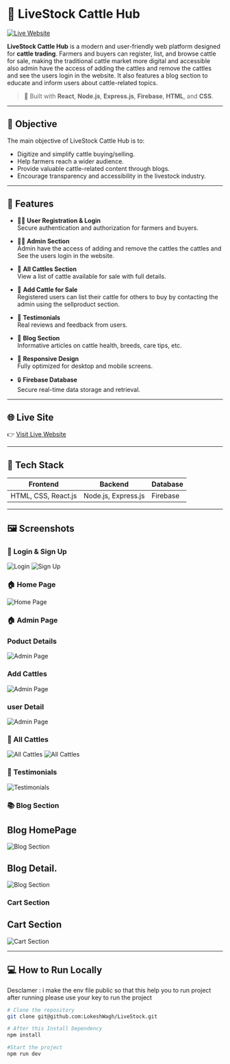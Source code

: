 # 🐄 LiveStock Cattle Hub

[![Live Website](https://img.shields.io/badge/Visit-Live--Website-green)](https://live-stock-git-main-team-ezic0dess-projects.vercel.app/)

**LiveStock Cattle Hub** is a modern and user-friendly web platform designed for **cattle trading**. Farmers and buyers can register, list, and browse cattle for sale, making the traditional cattle market more digital and accessible also admin have the access of adding the cattles and remove the cattles and see the users login in the website. It also features a blog section to educate and inform users about cattle-related topics.

> 🚀 Built with **React**, **Node.js**, **Express.js**, **Firebase**, **HTML**, and **CSS**.

---

## 🎯 Objective

The main objective of LiveStock Cattle Hub is to:

- Digitize and simplify cattle buying/selling.
- Help farmers reach a wider audience.
- Provide valuable cattle-related content through blogs.
- Encourage transparency and accessibility in the livestock industry.

---

## 🌟 Features

- 👨‍🌾 **User Registration & Login**  
  Secure authentication  and authorization for farmers and buyers.

- 👨‍🌾 **Admin Section**  
  Admin have the access of adding and remove the cattles the cattles and See the users login in the website.

- 🐄 **All Cattles Section**  
  View a list of cattle available for sale with full details.

- 🛒 **Add Cattle for Sale**  
  Registered users can list their cattle for others to buy by contacting the admin using the sellproduct section.

- 🧾 **Testimonials**  
  Real reviews and feedback from users.

- 📖 **Blog Section**  
  Informative articles on cattle health, breeds, care tips, etc.

- 🧩 **Responsive Design**  
  Fully optimized for desktop and mobile screens.

- 🔒 **Firebase Database**  
  Secure real-time data storage and retrieval.

---

## 🌐 Live Site

👉 [Visit Live Website](https://live-stock-git-main-team-ezic0dess-projects.vercel.app/)

---

## 🧰 Tech Stack

| Frontend        | Backend         | Database       |
|-----------------|------------------|----------------|
| HTML, CSS, React.js | Node.js, Express.js | Firebase       |

---

## 🖼️ Screenshots

### 🔐 Login & Sign Up
![Login](./src/assets/login.png)
![Sign Up](./src/assets/signup.png)

### 🏠 Home Page
![Home Page](./src/assets/home.png)

### 🏠 Admin Page

### Poduct Details
![Admin Page](./src/assets/admin.png)
### Add Cattles
![Admin Page](./src/assets/cattleadd.png)
### user Detail
![Admin Page](./src/assets/seeuser.png)

### 🐄 All Cattles
![All Cattles](./src/assets/allCattle.png)
![All Cattles](./src/assets/allcattle(2).png)



### 💬 Testimonials
![Testimonials](./src/assets/testimonial.png)

### 📚 Blog Section
## Blog HomePage
![Blog Section](./src/assets/blogSection.png)
## Blog Detail.
![Blog Section](./src/assets/blogDetail.png)

### Cart Section
 ## Cart Section
 ![Cart Section](./src/assets/cartSection.png)


---

## 💻 How to Run Locally
Desclamer : i make the env file public so that this help you to run project after running please use your key to run the project 
```bash
# Clone the repository
git clone git@github.com:LokeshWagh/LiveStock.git

# After this Install Dependency
npm install

#Start the project
npm run dev



